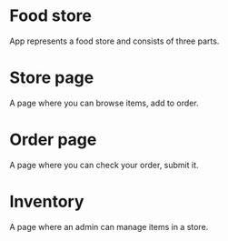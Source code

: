 # Food store

App represents a food store and consists of three parts.

# Store page

A page where you can browse items, add to order.

# Order page

A page where you can check your order, submit it.

# Inventory

A page where an admin can manage items in a store.
